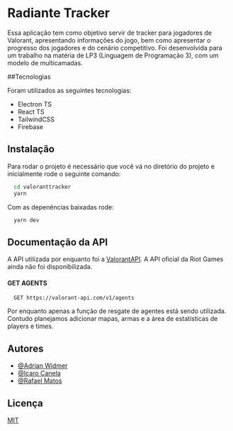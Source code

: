 
# Radiante Tracker

Essa aplicação tem como objetivo servir de tracker para jogadores de Valorant, apresentando informações do jogo, bem como apresentar o progresso dos jogadores e do cenário competitivo. Foi desenvolvida para um trabalho na matéria de LP3 (Linguagem de Programação 3), com um modelo de multicamadas. 

##Tecnologias

Foram utilizados as seguintes tecnologias:
- Electron TS
- React TS
- TailwindCSS
- Firebase

## Instalação

Para rodar o projeto é necessário que você vá no diretório do projeto e inicialmente rode o seguinte comando:

```bash
  cd valoranttracker
  yarn 
```
Com as depenências baixadas rode:

```bash
  yarn dev
```
    
## Documentação da API

A API utilizada por enquanto foi a [ValorantAPI](https://valorant-api.com/). A API oficial da Riot Games ainda não foi disponibilizada.

#### GET AGENTS

```http
  GET https://valorant-api.com/v1/agents
```

Por enquanto apenas a função de resgate de agentes está sendo utilizada. Contudo planejamos adicionar mapas, armas e a área de estatísticas de players e times.


## Autores

- [@Adrian Widmer](https://github.com/Awi-24)
- [@Icaro Canela]()
- [@Rafael Matos]()


## Licença

[MIT](https://choosealicense.com/licenses/mit/)

